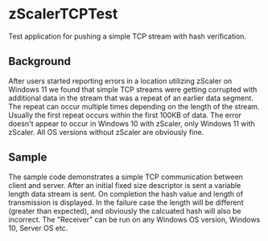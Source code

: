 # zScalerTCPTest
Test application for pushing a simple TCP stream with hash verification.  

## Background
After users started reporting errors in a location utilizing zScaler on Windows 11 we found that simple TCP streams were getting corrupted with additional data in the stream that was a repeat of an earlier data segment.  The repeat can occur multiple times depending on the length of the stream.  Usually the first repeat occurs within the first 100KB of data.
The error doesn't appear to occur in Windows 10 with zScaler, only Windows 11 with zScaler.  All OS versions without zScaler are obviously fine.

## Sample
The sample code demonstrates a simple TCP communication between client and server. After an initial fixed size descriptor is sent a variable length data stream is sent. On completion the hash value and length of transmission is displayed.  In the failure case the length will be different (greater than expected), and obviously the calcuated hash will also be incorrect.
The "Receiver" can be run on any Windows OS version, Windows 10, Server OS etc.  

